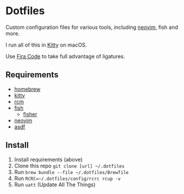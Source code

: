 # Dotfiles

Custom configuration files for various tools, including
[neovim](https://neovim.io), fish and more.

I run all of this in [Kitty](https://github.com/kovidgoyal/kitty) on macOS.

Use [Fira Code](https://github.com/ryanoasis/nerd-fonts/tree/master/patched-fonts/FiraCode) to take full advantage of
ligatures.

## Requirements

- [homebrew](https://brew.sh)
- [kitty](https://github.com/kovidgoyal/kitty)
- [rcm](https://github.com/thoughtbot/rcm)
- [fish](https://fishshell.com)
  - [fisher](https://github.com/jorgebucaran/fisher)
- [neovim](https://neovim.io)
- [asdf](https://github.com/asdf-vm/asdf)

## Install

1. Install requirements (above)
2. Clone this repo `git clone [url] ~/.dotfiles`
3. Run `brew bundle --file ~/.dotfiles/Brewfile`
4. Run `RCRC=~/.dotfiles/config/rcrc rcup -v`
5. Run `uatt` (Update All The Things)
